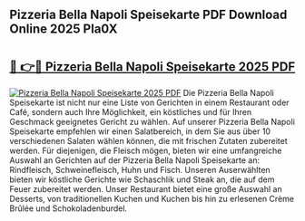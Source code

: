 ## Pizzeria Bella Napoli Speisekarte PDF Download Online 2025 Pla0X

# <h2><a href="http://gca8ivl.nevu.top/?p=Pizzeria+Bella+Napoli+Speisekarte">🔗 👉🔴 Pizzeria Bella Napoli Speisekarte 2025 PDF</a></h2>

[![Pizzeria Bella Napoli Speisekarte 2025 PDF](https://i.imgur.com/dBaPXMq.png)](http://gca8ivl.nevu.top/?p=Pizzeria+Bella+Napoli+Speisekarte)
Die Pizzeria Bella Napoli Speisekarte ist nicht nur eine Liste von Gerichten in einem Restaurant oder Café, sondern auch Ihre Möglichkeit, ein köstliches und für Ihren Geschmack geeignetes Gericht zu wählen. Auf unserer Pizzeria Bella Napoli Speisekarte empfehlen wir einen Salatbereich, in dem Sie aus über 10 verschiedenen Salaten wählen können, die mit frischen Zutaten zubereitet werden. Für diejenigen, die Fleisch mögen, bieten wir eine umfangreiche Auswahl an Gerichten auf der Pizzeria Bella Napoli Speisekarte an: Rindfleisch, Schweinefleisch, Huhn und Fisch. Unseren Auserwählten bieten wir köstliche Gerichte wie Schaschlik und Steak an, die auf dem Feuer zubereitet werden. Unser Restaurant bietet eine große Auswahl an Desserts, von traditionellen Kuchen und Kuchen bis hin zu erlesenen Crème Brûlée und Schokoladenburdel.
